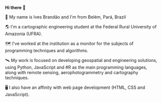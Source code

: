 **Hi there** 👋

📍 My name is Ives Brandão and I'm from Belém, Pará, Brazil

🌎 I'm a cartographic engineering student at the Federal Rural University of Amazonia (UFRA). 

🗺️ I've worked at the institution as a monitor for the subjects of programming techniques and algorithms. 

🛰️ My work is focused on developing geospatial and engineering solutions, using Python, JavaScript and #R as the main programming languages, along with remote sensing, aerophotogrammetry and cartography techniques. 

🖥️ I also have an affinity with web page development (HTML, CSS and JavaScript).
